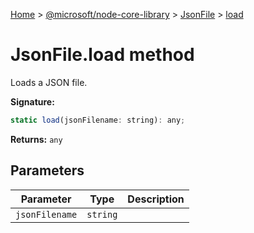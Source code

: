 [Home](./index) &gt; [@microsoft/node-core-library](./node-core-library.md) &gt; [JsonFile](./node-core-library.jsonfile.md) &gt; [load](./node-core-library.jsonfile.load.md)

# JsonFile.load method

Loads a JSON file.

**Signature:**
```javascript
static load(jsonFilename: string): any;
```
**Returns:** `any`

## Parameters

|  Parameter | Type | Description |
|  --- | --- | --- |
|  `jsonFilename` | `string` |  |

